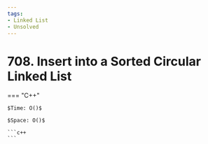 ```yaml
---
tags:
- Linked List
- Unsolved
---
```



# 708. Insert into a Sorted Circular Linked List

=== "C++"

    $Time: O()$

    $Space: O()$

    ```c++
    ```